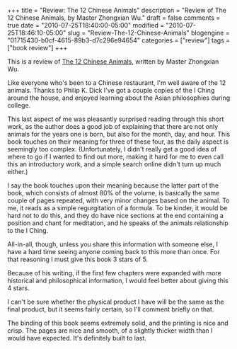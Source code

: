 +++
title = "Review: The 12 Chinese Animals"
description = "Review of The 12 Chinese Animals, by Master Zhongxian Wu."
draft = false
comments = true
date = "2010-07-25T18:40:00-05:00"
modified = "2010-07-25T18:46:10-05:00"
slug = "Review-The-12-Chinese-Animals"
blogengine = "01715430-b0cf-4615-89b3-d7c296e94654"
categories = ["review"]
tags = ["book review"]
+++

<div class="note">
<p>This is a review of <a rel="external" href="http://www.amazon.com/dp/184819031X?tag=strivinglifen-20">The 12 Chinese Animals</a>, written by Master Zhongxian Wu.</p>
</div>
<p>Like everyone who's been to a Chinese restaurant, I'm well aware of the 12 animals. Thanks to Philip K. Dick I've got a couple copies of the I Ching around the house, and enjoyed learning about the Asian philosophies during college.</p>
<p>This last aspect of me was pleasantly surprised reading through this short work, as the author does a good job of explaining that there are not only animals for the years one is born, but also for the month, day, and hour. This book touches on their meaning for three of these four, as the daily aspect is seemingly too complex. (Unfortunately, I didn't really get a good idea of where to go if I wanted to find out more, making it hard for me to even call this an introductory work, and a simple search online didn't turn up much either.)</p>
<p>I say the book touches upon their meaning because the latter part of the book, which consists of almost 80% of the volume, is basically the same couple of pages repeated, with very minor changes based on the animal. To me, it reads as a simple regurgitation of a formula. To be kinder, it would be hard not to do this, and they do have nice sections at the end containing a position and chant for meditation, and he speaks of the animals relationship to the I Ching.</p>
<p>All-in-all, though, unless you share this information with someone else, I have a hard time seeing anyone coming back to this more than once. For that reasoning I must give this book 3 stars of 5.</p>
<p>Because of his writing, if the first few chapters were expanded with more historical and philosophical information, I would feel better about giving this 4 stars.</p>
<p>I can't be sure whether the physical product I have will be the same as the final product, but it seems fairly certain, so I'll comment briefly on that.</p>
<p>The binding of this book seems extremely solid, and the printing is nice and crisp. The pages are nice and smooth, of a slightly thicker width than I would have expected. It's definitely built to last.</p>
